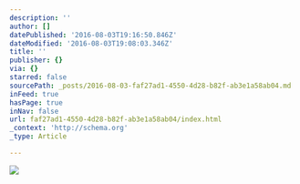 ```yaml
---
description: ''
author: []
datePublished: '2016-08-03T19:16:50.846Z'
dateModified: '2016-08-03T19:08:03.346Z'
title: ''
publisher: {}
via: {}
starred: false
sourcePath: _posts/2016-08-03-faf27ad1-4550-4d28-b82f-ab3e1a58ab04.md
inFeed: true
hasPage: true
inNav: false
url: faf27ad1-4550-4d28-b82f-ab3e1a58ab04/index.html
_context: 'http://schema.org'
_type: Article

---
```

![](https://the-grid-user-content.s3-us-west-2.amazonaws.com/6b9bff20-de7e-4daa-a46e-b97984caefe5.png)